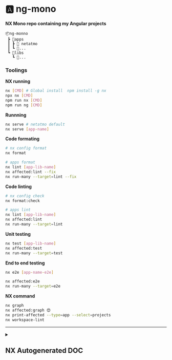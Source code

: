 # 🅰️ ng-mono

**NX Mono repo containing my Angular projects**

```
📦ng-monno
 ┣ 📂apps
 ┃ ┣ 📂 netatmo
 ┃ ┗ 📂...
 ┗ 📂libs
   ┗ 📂...
```

### Toolings

**NX running**

```bash
nx [CMD] # Global install  npm install -g nx
npx nx [CMD]
npm run nx [CMD]
npm run ng [CMD]
```

**Runnning**

```bash
nx serve # netatmo default
nx serve [app-name]
```

**Code formating**

```bash
# nx config format
nx format

# apps format
nx lint [app-lib-name]
nx affected:lint --fix
nx run-many --target=lint --fix
```

**Code linting**

```bash
# nx config check
nx format:check

# apps lint
nx lint [app-lib-name]
nx affected:lint
nx run-many --target=lint
```

**Unit testing**

```bash
nx test [app-lib-name]
nx affected:test
nx run-many --target=test
```

**End to end testing**

```bash
nx e2e [app-name-e2e]

nx affected:e2e
nx run-many --target=e2e
```

**NX command**

```bash
nx graph
nx affected:graph 😍
nx print-affected --type=app --select=projects
nx workspace-lint
```

---

<details>
  <summary><h2>NX Autogenerated DOC</h2></summary>

<a alt="Nx logo" href="https://nx.dev" target="_blank" rel="noreferrer"><img src="https://raw.githubusercontent.com/nrwl/nx/master/images/nx-logo.png" width="45"></a>

✨ **This workspace has been generated by [Nx, a Smart, fast and extensible build system.](https://nx.dev)** ✨

## Development server

Run `nx serve netatmo` for a dev server. Navigate to http://localhost:4200/. The app will automatically reload if you change any of the source files.

## Understand this workspace

Run `nx graph` to see a diagram of the dependencies of the projects.

## Remote caching

Run `npx nx connect-to-nx-cloud` to enable [remote caching](https://nx.app) and make CI faster.

## Further help

Visit the [Nx Documentation](https://nx.dev) to learn more.

</details>
